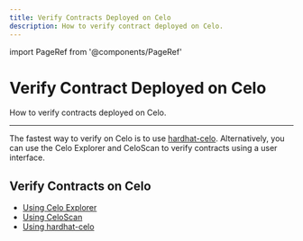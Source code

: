 ```yaml
---
title: Verify Contracts Deployed on Celo
description: How to verify contract deployed on Celo.
---
```


import PageRef from '@components/PageRef'

# Verify Contract Deployed on Celo

How to verify contracts deployed on Celo.

---

The fastest way to verify on Celo is to use [hardhat-celo](/developer/setup/wallet). Alternatively, you can use the Celo Explorer and CeloScan to verify contracts using a user interface.

## Verify Contracts on Celo

-   [Using Celo Explorer](/developer/verify/celo-explorer)
-   [Using CeloScan](/developer/deploy/truffle)
-   [Using hardhat-celo](/developer/deploy/hardhat)
